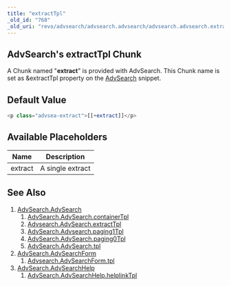 ```yaml
---
title: "extractTpl"
_old_id: "768"
_old_uri: "revo/advsearch/advsearch.advsearch/advsearch.advsearch.extracttpl"
---
```


## AdvSearch's extractTpl Chunk

A Chunk named "**extract**" is provided with AdvSearch. This Chunk name is set as &extractTpl property on the [AdvSearch](extras/advsearch/advsearch.advsearch "AdvSearch.AdvSearch") snippet.

## Default Value

``` php
<p class="advsea-extract">[[+extract]]</p>
```

## Available Placeholders

| Name    | Description      |
| ------- | ---------------- |
| extract | A single extract |

## See Also

1. [AdvSearch.AdvSearch](extras/advsearch/advsearch.advsearch)
    1. [AdvSearch.AdvSearch.containerTpl](extras/advsearch/advsearch.advsearch/advsearch.advsearch.containertpl)
    2. [Advsearch.AdvSearch.extractTpl](extras/advsearch/advsearch.advsearch/advsearch.advsearch.extracttpl)
    3. [AdvSearch.Advsearch.paging1Tpl](extras/advsearch/advsearch.advsearch/advsearch.advsearch.paging1tpl)
    4. [AdvSearch.AdvSearch.paging0Tpl](extras/advsearch/advsearch.advsearch/advsearch.advsearch.paging0tpl)
    5. [AdvSearch.AdvSearch.tpl](extras/advsearch/advsearch.advsearch/advsearch.advsearch.tpl)
2. [AdvSearch.AdvSearchForm](extras/advsearch/advsearch.advsearchform)
    1. [Advsearch.AdvSearchForm.tpl](extras/advsearch/advsearch.advsearchform/advsearch.advsearchform.tpl)
3. [AdvSearch.AdvSearchHelp](extras/advsearch/advsearch.advsearchhelp)
    1. [AdvSearch.AdvSearchHelp.helplinkTpl](extras/advsearch/advsearch.advsearchhelp/advsearch.advsearchhelp.helplinktpl)
